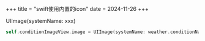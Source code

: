 +++
title = "swift使用内置的icon"
date = 2024-11-26
+++

UIImage(systemName: xxx)

```swift
self.conditionImageView.image = UIImage(systemName: weather.conditionName)
```

